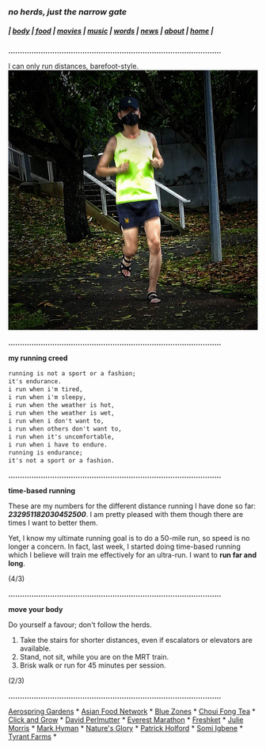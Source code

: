 ### _no herds, just the narrow gate_ 
##### |          [body](https://thenarrowgate.github.io/body)       |       [food](https://thenarrowgate.github.io/food)        |        [movies](https://thenarrowgate.github.io/movies)       |        [music](https://thenarrowgate.github.io/music)        |         [words](https://thenarrowgate.github.io/words)          |       [news](https://thenarrowgate.github.io/news)        |       [about](https://thenarrowgate.github.io/about)         |          [home](https://thenarrowgate.github.io/)          |

**............................................................................................**

I can only run distances, barefoot-style.
![running](IMG_20200905_165511-02_compress68.jpg)

**............................................................................................**

**my running creed**
```
running is not a sport or a fashion;
it's endurance.
i run when i'm tired,
i run when i'm sleepy,
i run when the weather is hot,
i run when the weather is wet,
i run when i don't want to,
i run when others don't want to,
i run when it's uncomfortable,
i run when i have to endure.
running is endurance;
it's not a sport or a fashion.
```
**............................................................................................**

**time-based running**

These are my numbers for the different distance running I have done so far: **_232951182030452500_**. I am pretty pleased with them though there are times I want to better them.

Yet, I know my ultimate running goal is to do a 50-mile run, so speed is no longer a concern. In fact, last week, I started doing time-based running which I believe will train me effectively for an ultra-run. I want to **run far and long**.

(4/3)

**............................................................................................**

**move your body**

Do yourself a favour; don't follow the herds.

1. Take the stairs for shorter distances, even if escalators or elevators are available.
2. Stand, not sit, while you are on the MRT train.
3. Brisk walk or run for 45 minutes per session.

(2/3)

**............................................................................................**

[Aerospring Gardens](https://aerospringgardens.com/) * [Asian Food Network](https://asianfoodnetwork.com/) * [Blue Zones](https://www.bluezones.com/) * [Choui Fong Tea](https://www.chouifongtea.com/) * [Click and Grow](https://asia.clickandgrow.com/) * [David Perlmutter](https://www.drperlmutter.com/) * [Everest Marathon](http://everestmarathon.com/) *
[Freshket](https://www.freshket.co/) *
[Julie Morris](https://www.mysmartplants.com/) *
[Mark Hyman](https://drhyman.com/) *
[Nature's Glory](https://www.natures-glory.com/) *
[Patrick Holford](https://www.patrickholford.com/) *
[Somi Igbene](https://tap.bio/@somiigbene) *
[Tyrant Farms](https://www.tyrantfarms.com/) *

